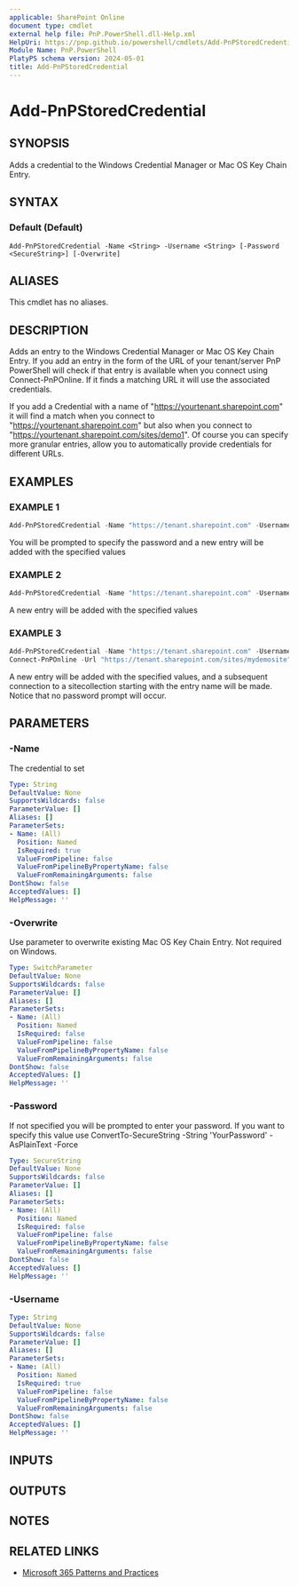 ```yaml
---
applicable: SharePoint Online
document type: cmdlet
external help file: PnP.PowerShell.dll-Help.xml
HelpUri: https://pnp.github.io/powershell/cmdlets/Add-PnPStoredCredential.html
Module Name: PnP.PowerShell
PlatyPS schema version: 2024-05-01
title: Add-PnPStoredCredential
---
```


# Add-PnPStoredCredential

## SYNOPSIS

Adds a credential to the Windows Credential Manager or Mac OS Key Chain Entry.

## SYNTAX

### Default (Default)

```
Add-PnPStoredCredential -Name <String> -Username <String> [-Password <SecureString>] [-Overwrite]
```

## ALIASES

This cmdlet has no aliases.

## DESCRIPTION

Adds an entry to the Windows Credential Manager or Mac OS Key Chain Entry. If you add an entry in the form of the URL of your tenant/server PnP PowerShell will check if that entry is available when you connect using Connect-PnPOnline. If it finds a matching URL it will use the associated credentials.

If you add a Credential with a name of "https://yourtenant.sharepoint.com" it will find a match when you connect to "https://yourtenant.sharepoint.com" but also when you connect to "https://yourtenant.sharepoint.com/sites/demo1". Of course you can specify more granular entries, allow you to automatically provide credentials for different URLs.

## EXAMPLES

### EXAMPLE 1

```powershell
Add-PnPStoredCredential -Name "https://tenant.sharepoint.com" -Username yourname@tenant.onmicrosoft.com
```

You will be prompted to specify the password and a new entry will be added with the specified values

### EXAMPLE 2

```powershell
Add-PnPStoredCredential -Name "https://tenant.sharepoint.com" -Username yourname@tenant.onmicrosoft.com -Password (ConvertTo-SecureString -String "YourPassword" -AsPlainText -Force)
```

A new entry will be added with the specified values

### EXAMPLE 3

```powershell
Add-PnPStoredCredential -Name "https://tenant.sharepoint.com" -Username yourname@tenant.onmicrosoft.com -Password (ConvertTo-SecureString -String "YourPassword" -AsPlainText -Force)
Connect-PnPOnline -Url "https://tenant.sharepoint.com/sites/mydemosite"
```

A new entry will be added with the specified values, and a subsequent connection to a sitecollection starting with the entry name will be made. Notice that no password prompt will occur.

## PARAMETERS

### -Name

The credential to set

```yaml
Type: String
DefaultValue: None
SupportsWildcards: false
ParameterValue: []
Aliases: []
ParameterSets:
- Name: (All)
  Position: Named
  IsRequired: true
  ValueFromPipeline: false
  ValueFromPipelineByPropertyName: false
  ValueFromRemainingArguments: false
DontShow: false
AcceptedValues: []
HelpMessage: ''
```

### -Overwrite

Use parameter to overwrite existing Mac OS Key Chain Entry. Not required on Windows.

```yaml
Type: SwitchParameter
DefaultValue: None
SupportsWildcards: false
ParameterValue: []
Aliases: []
ParameterSets:
- Name: (All)
  Position: Named
  IsRequired: false
  ValueFromPipeline: false
  ValueFromPipelineByPropertyName: false
  ValueFromRemainingArguments: false
DontShow: false
AcceptedValues: []
HelpMessage: ''
```

### -Password

If not specified you will be prompted to enter your password.
If you want to specify this value use ConvertTo-SecureString -String 'YourPassword' -AsPlainText -Force

```yaml
Type: SecureString
DefaultValue: None
SupportsWildcards: false
ParameterValue: []
Aliases: []
ParameterSets:
- Name: (All)
  Position: Named
  IsRequired: false
  ValueFromPipeline: false
  ValueFromPipelineByPropertyName: false
  ValueFromRemainingArguments: false
DontShow: false
AcceptedValues: []
HelpMessage: ''
```

### -Username



```yaml
Type: String
DefaultValue: None
SupportsWildcards: false
ParameterValue: []
Aliases: []
ParameterSets:
- Name: (All)
  Position: Named
  IsRequired: true
  ValueFromPipeline: false
  ValueFromPipelineByPropertyName: false
  ValueFromRemainingArguments: false
DontShow: false
AcceptedValues: []
HelpMessage: ''
```

## INPUTS

## OUTPUTS

## NOTES

## RELATED LINKS

- [Microsoft 365 Patterns and Practices](https://aka.ms/m365pnp)
